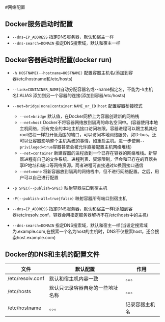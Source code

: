 #网络配置

Docker服务启动时配置
------------------

* `--dns=IP_ADDRESS` 指定DNS服务器，默认和宿主一样
* `--dns-search=DOMAIN` 指定DNS搜索域，默认和宿主一样

Docker容器启动时配置(docker run)
------------------

* `-h HOSTNAME(--hostname=HOSTNAME)` 配置容器主机名(添加到容器/etc/hostname和/etc/hosts)
* `--link=CONTAINER_NAME`(自动分配容器名或--name指定名，不能为-h主机名):ALIAS 添加到另一个容器的连接(添加到容器/etc/hosts)
* `--net=bridge|none|container:NAME_or_ID|host` 配置容器桥接模式
  * `--net=bridge` 默认值，在Docker网桥上为容器创建新的网络栈
  * `--net=host` Docker不将容器网络放到隔离的命名空间中。(容器使用本地主机网络，拥有完全的本地主机接口访问权限。容器进程可以跟主机其他root进程一样打开低范围的端口，可以访问本地网络服务，如D-bus，还可以让容器影响整个主机系统的事情，如重启主机。进一步使用`--privileged=true`容器甚至会被允许直接配置主机网络堆栈)
  * `--net=container` 新建容器的进程放到一个已存在容器的网络堆栈。新容器进程有自己的文件系统、进程列表、资源限制，但会和已存在的容器共享IP地址和端口等网络资源。两者进程可直接通过lo换回接口通信
  * `--net=none` 将新容器放到隔离的网络栈中，但不进行网络配置。之后，用户可以自己进行配置
* `-p SPEC(--publish=SPEC)` 映射容器端口到宿主机
* `-P(--publish-all=true|false)` 映射容器所有端口到宿主机

* `--dns=IP_ADDRESS` 指定DNS服务器，默认和宿主一样(添加到容器/etc/resolv.conf，容器会用指定服务器解析不在/etc/hosts中的主机)
* `--dns-search=DOMAIN` 指定DNS搜索域，默认和宿主一样(当设定搜索域为.example.com,在搜索一个名为host的主机时，DNS不仅搜索host，还会搜索host.example.com)

Docker的DNS和主机的配置文件
------------------------

|文件|默认配置|作用|
|---|-------|---|
|/etc/resolv.conf|默认和宿主机内容一致|。。。|
|/etc/hosts|默认只记录容器自身的一些地址名称|。。。|
|/etc/hostname|。。。|记录容器主机名|
